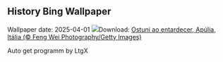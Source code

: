 ## History Bing Wallpaper
Wallpaper date: 2025-04-01
![](https://www.bing.com/th?id=OHR.ItalyOstuni_PT-BR1632629962_UHD.jpg&w=1000)Download: [Ostuni ao entardecer, Apúlia, Itália (© Feng Wei Photography/Getty Images)](https://www.bing.com/th?id=OHR.ItalyOstuni_PT-BR1632629962_UHD.jpg)

Auto get programm by LtgX
